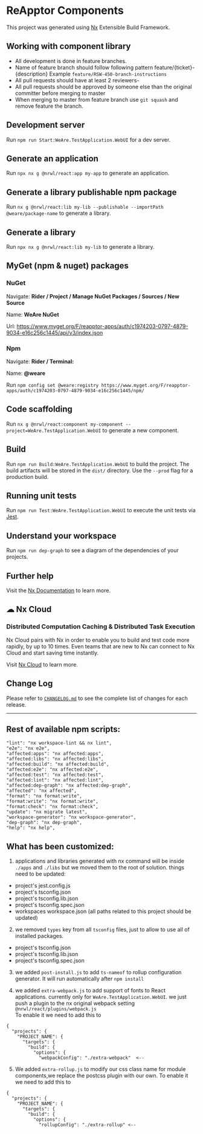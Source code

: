 # ReApptor Components

This project was generated using [Nx](https://nx.dev) Extensible Build Framework.

## Working with component library

- All development is done in feature branches. 
- Name of feature branch should follow following pattern feature/{ticket}-{description} Example ```feature/RSW-450-branch-instructions```
- All pull requests should have at least 2 reviewers-
- All pull requests should be approved by someone else than the original committer before merging to master
- When merging to master from feature branch use ```git squash``` and remove feature the branch.

## Development server

Run `npm run Start:WeAre.TestApplication.WebUI` for a dev server.

## Generate an application

Run `npx nx g @nrwl/react:app my-app` to generate an application.

## Generate a library publishable npm package

Run `nx g @nrwl/react:lib my-lib --publishable --importPath @weare/package-name` to generate a library.

## Generate a library

Run `npx nx g @nrwl/react:lib my-lib` to generate a library.

## MyGet (npm & nuget) packages

### NuGet

Navigate: <b>Rider / Project / Manage NuGet Packages / Sources / New Source</b>

Name: <b>WeAre NuGet</b>

Url: https://www.myget.org/F/reapptor-apps/auth/c1974203-0797-4879-9034-e16c256c1445/api/v3/index.json

### Npm

Navigate: <b>Rider / Terminal:</b>

Name: <b>@weare</b>

Run `npm config set @weare:registry https://www.myget.org/F/reapptor-apps/auth/c1974203-0797-4879-9034-e16c256c1445/npm/`

## Code scaffolding

Run `nx g @nrwl/react:component my-component --project=WeAre.TestApplication.WebUI` to generate a new component.

## Build

Run `npm run Build:WeAre.TestApplication.WebUI` to build the project. The build artifacts will be stored in the `dist/` directory. Use the `--prod` flag for a production build.

## Running unit tests

Run `npm run Test:WeAre.TestApplication.WebUI` to execute the unit tests via [Jest](https://jestjs.io).

## Understand your workspace

Run `npm run dep-graph` to see a diagram of the dependencies of your projects.

## Further help

Visit the [Nx Documentation](https://nx.dev) to learn more.

## ☁ Nx Cloud

### Distributed Computation Caching & Distributed Task Execution

Nx Cloud pairs with Nx in order to enable you to build and test code more rapidly, by up to 10 times. Even teams that are new to Nx can connect to Nx Cloud and start saving time instantly.

Visit [Nx Cloud](https://nx.app/) to learn more.

  

## Change Log

Please refer to [`CHANGELOG.md`](CHANGELOG.md) to see the complete list of changes for each release.

---

## Rest of available npm scripts: 

    "lint": "nx workspace-lint && nx lint",
    "e2e": "nx e2e",
    "affected:apps": "nx affected:apps",
    "affected:libs": "nx affected:libs",
    "affected:build": "nx affected:build",
    "affected:e2e": "nx affected:e2e",
    "affected:test": "nx affected:test",
    "affected:lint": "nx affected:lint",
    "affected:dep-graph": "nx affected:dep-graph",
    "affected": "nx affected",
    "format": "nx format:write",
    "format:write": "nx format:write",
    "format:check": "nx format:check",
    "update": "nx migrate latest",
    "workspace-generator": "nx workspace-generator",
    "dep-graph": "nx dep-graph",
    "help": "nx help",

## What has been customized: 

1. applications and libraries generated with nx command will be inside `./apps` and `./libs` but we moved them to the root of solution. things need to be updated: 

* project's jest.config.js
* project's tsconfig.json
* project's tsconfig.lib.json
* project's tsconfig.spec.json
* workspaces workspace.json (all paths related to this project should be updated)


2. we removed `types` key from all `tsconfig` files, just to allow to use all of installed packages.

* project's tsconfig.json
* project's tsconfig.lib.json
* project's tsconfig.spec.json


3. we added `post-install.js` to add `ts-nameof` to rollup configuration generator. It will run automatically after `npm install` 


4. we added `extra-webpack.js` to add support of fonts to React applications. currently only for `WeAre.TestApplication.WebUI`. 
we just push a plugin to the nx original webpack setting `@nrwl/react/plugins/webpack.js`   
To enable it  we need to add this to 

```
{
  "projects": {
    "PROJECT_NAME": {
      "targets": {
        "build": {
          "options": {
            "webpackConfig": "./extra-webpack"  <--
```

5. We added `extra-rollup.js` to modify our css class name for module components,we replace the postcss plugin with our own.
   To enable it  we need to add this to 

```
{
  "projects": {
    "PROJECT_NAME": {
      "targets": {
        "build": {
          "options": {
            "rollupConfig": "./extra-rollup" <--
```
